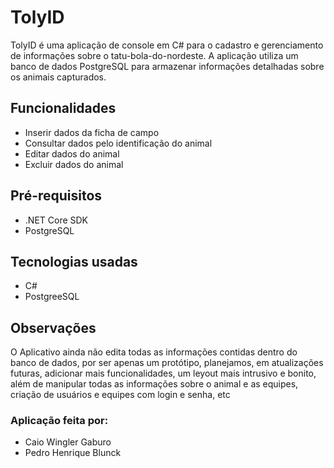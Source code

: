 # TolyID
TolyID é uma aplicação de console em C# para o cadastro e gerenciamento de informações sobre o tatu-bola-do-nordeste. 
A aplicação utiliza um banco de dados PostgreSQL para armazenar informações detalhadas sobre os animais capturados.

## Funcionalidades
- Inserir dados da ficha de campo
- Consultar dados pelo identificação do animal
- Editar dados do animal
- Excluir dados do animal

## Pré-requisitos
- .NET Core SDK
- PostgreSQL

## Tecnologias usadas
- C#
- PostgreeSQL

## Observações
O Aplicativo ainda não edita todas as informações contidas dentro do banco de dados, por ser apenas um protótipo, planejamos, em atualizações futuras, adicionar mais funcionalidades, um leyout mais intrusivo e bonito, além de manipular todas as informações sobre o animal e as equipes, criação de usuários e equipes com login e senha, etc

### Aplicação feita por:
- Caio Wingler Gaburo
- Pedro Henrique Blunck
